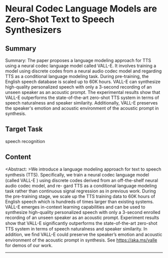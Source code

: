# Neural Codec Language Models are Zero-Shot Text to Speech Synthesizers

## Summary

Summary: The paper proposes a language modeling approach for TTS using a neural codec language model called VALL-E. It involves training a model using discrete codes from a neural audio codec model and regarding TTS as a conditional language modeling task. During pre-training, the English speech database is scaled up to 60K hours. VALL-E can synthesize high-quality personalized speech with only a 3-second recording of an unseen speaker as an acoustic prompt. The experimental results show that VALL-E outperforms the state-of-the-art zero-shot TTS system in terms of speech naturalness and speaker similarity. Additionally, VALL-E preserves the speaker's emotion and acoustic environment of the acoustic prompt in synthesis.


## Target Task

speech recognition

## Content

<Abstract: >We introduce a language modeling approach for text to speech synthesis (TTS).
Speciﬁcally, we train a neural codec language model (called VALL-E ) using
discrete codes derived from an off-the-shelf neural audio codec model, and re-
gard TTS as a conditional language modeling task rather than continuous signal
regression as in previous work. During the pre-training stage, we scale up the TTS
training data to 60K hours of English speech which is hundreds of times larger than
existing systems. VALL-E emerges in-context learning capabilities and can be
used to synthesize high-quality personalized speech with only a 3-second enrolled
recording of an unseen speaker as an acoustic prompt. Experiment results show
that VALL-E signiﬁcantly outperforms the state-of-the-art zero-shot TTS system
in terms of speech naturalness and speaker similarity. In addition, we ﬁnd VALL-E
could preserve the speaker’s emotion and acoustic environment of the acoustic
prompt in synthesis. See https://aka.ms/valle for demos of our work.



---

